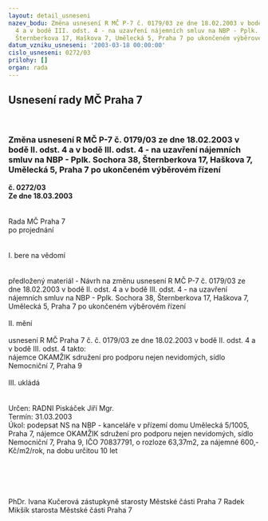 ```yaml
---
layout: detail_usneseni
nazev_bodu: Změna usnesení R MČ P-7 č. 0179/03 ze dne 18.02.2003 v bodě II. odst.
  4 a v bodě III. odst. 4 - na uzavření nájemních smluv na NBP - Pplk. Sochora 38,
  Šternberkova 17, Haškova 7, Umělecká 5, Praha 7 po ukončeném výběrovém řízení
datum_vzniku_usneseni: '2003-03-18 00:00:00'
cislo_usneseni: 0272/03
prilohy: []
organ: rada
---
```

<div id="ucUsn_pList" class="usn">
	<span><h2>Usnesení rady MČ Praha 7 </h2>
<br></span><div class="standBody">
<span><h3>Změna usnesení R MČ P-7 č. 0179/03 ze dne 18.02.2003 v bodě II. odst. 4 a v bodě III. odst. 4 - na uzavření nájemních smluv na NBP - Pplk. Sochora 38, Šternberkova 17, Haškova 7, Umělecká 5, Praha 7 po ukončeném výběrovém řízení</h3></span><div class="center">
		<strong>č. 0272/03</strong><br>
	</div>
<div class="center">
		<strong>Ze dne 18.03.2003</strong><br><br>
	</div>
<br>Rada MČ Praha 7<br>po projednání<br><br><br>I.	bere na vědomí<br><br> <br>předložený materiál - Návrh na změnu usnesení R MČ P-7 č. 0179/03 ze dne 18.02.2003 v bodě II. odst. 4 a v bodě III. odst. 4 - na uzavření nájemních smluv na NBP - Pplk. Sochora 38, Šternberkova 17, Haškova 7, Umělecká 5, Praha 7 po ukončeném výběrovém řízení<br><br>II.  mění <br><br>usnesení R MČ Praha 7 č. č. 0179/03 ze dne 18.02.2003 v bodě II. odst. 4 a v bodě III. odst. 4 takto:<br>nájemce OKAMŽIK sdružení pro podporu nejen nevidomých, sídlo Nemocniční 7, Praha 9<br><br>III.	ukládá <br><br> <br>Určen:	RADNI Piskáček Jiří Mgr.<br>Termín: 31.03.2003<br>Úkol:	podepsat NS na NBP - kanceláře v přízemí domu Umělecká 5/1005, Praha 7, nájemce OKAMŽIK sdružení pro podporu nejen nevidomých, sídlo Nemocniční 7, Praha 9, IČO 70837791, o rozloze 63,37m2, za nájemné 600,-Kč/m2/rok, na dobu určitou 10 let<br> <br><br><br> <br>	<br>PhDr. Ivana Kučerová zástupkyně starosty Městské části Praha 7	 Radek Mikšík starosta Městské části Praha 7<br>	<br><br>
</div>
</div>